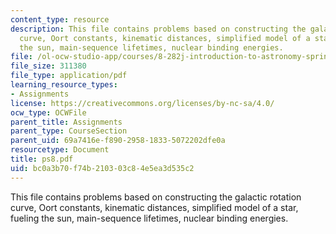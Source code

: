 ```yaml
---
content_type: resource
description: This file contains problems based on constructing the galactic rotation
  curve, Oort constants, kinematic distances, simplified model of a star, fueling
  the sun, main-sequence lifetimes, nuclear binding energies.
file: /ol-ocw-studio-app/courses/8-282j-introduction-to-astronomy-spring-2006/bc0a3b70f74b210303c84e5ea3d535c2_ps8.pdf
file_size: 311380
file_type: application/pdf
learning_resource_types:
- Assignments
license: https://creativecommons.org/licenses/by-nc-sa/4.0/
ocw_type: OCWFile
parent_title: Assignments
parent_type: CourseSection
parent_uid: 69a7416e-f890-2958-1833-5072202dfe0a
resourcetype: Document
title: ps8.pdf
uid: bc0a3b70-f74b-2103-03c8-4e5ea3d535c2
---
```

This file contains problems based on constructing the galactic rotation curve, Oort constants, kinematic distances, simplified model of a star, fueling the sun, main-sequence lifetimes, nuclear binding energies.